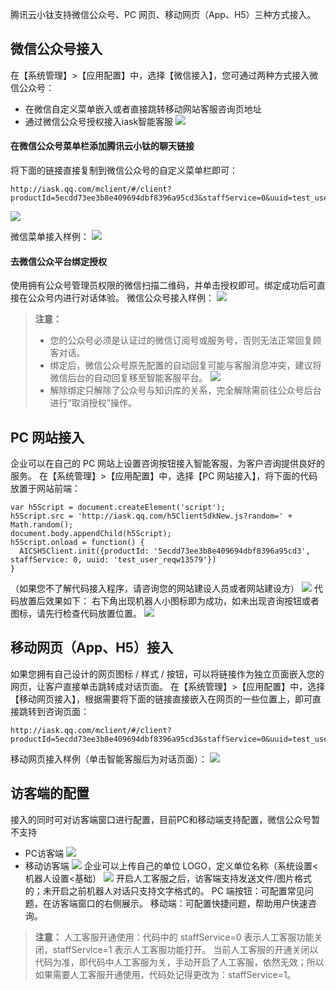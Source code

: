 腾讯云小钛支持微信公众号、PC 网页、移动网页（App、H5）三种方式接入。

## 微信公众号接入
在【系统管理】>【应用配置】中，选择【微信接入】，您可通过两种方式接入微信公众号：
- 在微信自定义菜单嵌入或者直接跳转移动网站客服咨询页地址
- 通过微信公众号授权接入iask智能客服
![](https://main.qcloudimg.com/raw/ab52303c2118e0c1b1b3cefb7fb49ad2.png)

####  在微信公众号菜单栏添加腾讯云小钛的聊天链接
将下面的链接直接复制到微信公众号的自定义菜单栏即可：
```
http://iask.qq.com/mclient/#/client?productId=5ecdd73ee3b8e409694dbf8396a95cd3&staffService=0&uuid=test_user_reqw13579
```
![](https://main.qcloudimg.com/raw/2880b9ccae189d6f305fd367fd9b9f83.png)

微信菜单接入样例：
![](https://main.qcloudimg.com/raw/ea0e1d39bc902d233e7fcbd1cb95f1f6.png)

#### 去微信公众平台绑定授权
使用拥有公众号管理员权限的微信扫描二维码，并单击授权即可。绑定成功后可直接在公众号内进行对话体验。
微信公众号接入样例：
![](https://main.qcloudimg.com/raw/15f3a6f71aa364ef29713386e90b3196.png)

>**注意：**
>- 您的公众号必须是认证过的微信订阅号或服务号，否则无法正常回复顾客对话。
>- 绑定后，微信公众号原先配置的自动回复可能与客服消息冲突，建议将微信后台的自动回复移至智能客服平台。
![](https://main.qcloudimg.com/raw/024a40080f631084bdb4f2c4665e7123.png)
>- 解除绑定只解除了公众号与知识库的关系，完全解除需前往公众号后台进行“取消授权”操作。

## PC 网站接入
企业可以在自己的 PC 网站上设置咨询按钮接入智能客服，为客户咨询提供良好的服务。
在【系统管理】>【应用配置】中，选择【PC 网站接入】，将下面的代码放置于网站前端：
```
var h5Script = document.createElement('script');
h5Script.src = 'http://iask.qq.com/h5ClientSdkNew.js?random=' + Math.random();
document.body.appendChild(h5Script);
h5Script.onload = function() {
  AICSH5Client.init({productId: '5ecdd73ee3b8e409694dbf8396a95cd3', staffService: 0, uuid: 'test_user_reqw13579'})
}
```
（如果您不了解代码接入程序，请咨询您的网站建设人员或者网站建设方）
![](https://main.qcloudimg.com/raw/5f70bf238f18f4db3e87037429a17d47.png)
代码放置后效果如下：
右下角出现机器人小图标即为成功，如未出现咨询按钮或者图标，请先行检查代码放置位置。
![](https://main.qcloudimg.com/raw/4df716b4a652052e699dcd532e48efe5.png)

## 移动网页（App、H5）接入
如果您拥有自己设计的网页图标 / 样式 / 按钮，可以将链接作为独立页面嵌入您的网页，让客户直接单击跳转成对话页面。 
在【系统管理】>【应用配置】中，选择【移动网页接入】，根据需要将下面的链接直接嵌入在网页的一些位置上，即可直接跳转到咨询页面：
```
http://iask.qq.com/mclient/#/client?productId=5ecdd73ee3b8e409694dbf8396a95cd3&staffService=0&uuid=test_user_reqw13579
```
移动网页接入样例（单击智能客服后为对话页面）：
![](https://main.qcloudimg.com/raw/3bb0981276c13bbbe11856f0cb2db4e3.png)

## 访客端的配置
接入的同时可对访客端窗口进行配置，目前PC和移动端支持配置，微信公众号暂不支持

- PC访客端
![](https://main.qcloudimg.com/raw/54b9caebf8f2352d6b7935b5abf54b62.png)
- 移动访客端
![](https://main.qcloudimg.com/raw/461d5a3a2d01c4468735a263e5389d38.png)
企业可以上传自己的单位 LOGO，定义单位名称（系统设置<机器人设置<基础）
![](https://main.qcloudimg.com/raw/11c0e0a8ce3a90e1e4e4ceca9749dedc.png)
开启人工客服之后，访客端支持发送文件/图片格式的；未开启之前机器人对话只支持文字格式的。
PC 端按钮：可配置常见问题，在访客端窗口的右侧展示。
移动端：可配置快捷问题，帮助用户快速咨询。

>**注意：**
>人工客服开通使用：代码中的 staffService=0 表示人工客服功能关闭，staffService=1 表示人工客服功能打开。
>当前人工客服的开通关闭以代码为准，即代码中人工客服为关，手动开启了人工客服，依然无效；所以如果需要人工客服开通使用，代码处记得更改为：staffService=1。















